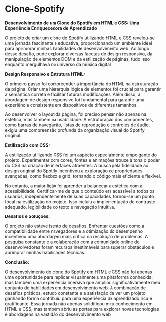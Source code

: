 ﻿# Clone-Spotify
**Desenvolvimento de um Clone do Spotify em HTML e CSS: Uma Experiência Enriquecedora de Aprendizado**

O projeto de criar um clone do Spotify utilizando HTML e CSS revelou-se uma jornada fascinante e educativa, proporcionando um ambiente ideal para aprimorar minhas habilidades de desenvolvimento web. Ao longo desse desafio, pude explorar diversas facetas do design responsivo, da manipulação de elementos DOM e da estilização de páginas, tudo isso enquanto mergulhava no universo da música digital.

**Design Responsivo e Estrutura HTML:**

O primeiro passo foi compreender a importância do HTML na estruturação da página. Criar uma hierarquia lógica de elementos foi crucial para garantir a semântica correta e facilitar futuras modificações. Além disso, a abordagem de design responsivo foi fundamental para garantir uma experiência consistente em dispositivos de diferentes tamanhos.

Ao desenvolver o layout da página, foi preciso pensar não apenas na estética, mas também na usabilidade. A estruturação dos componentes, como barras de navegação, listas de reprodução e controles de áudio, exigiu uma compreensão profunda da organização visual do Spotify original.

**Estilização com CSS:**

A estilização utilizando CSS foi um aspecto especialmente empolgante do projeto. Experimentar com cores, fontes e animações trouxe à tona o poder do CSS na criação de interfaces atraentes. A busca pela fidelidade ao design original do Spotify incentivou a exploração de propriedades avançadas, como flexbox e grid, tornando o código mais eficiente e flexível.

No entanto, a maior lição foi aprender a balancear a estética com a acessibilidade. Certificar-me de que o conteúdo era acessível a todos os usuários, independentemente de suas capacidades, tornou-se um ponto focal na estilização do projeto. Isso incluiu a implementação de contraste adequado, legibilidade do texto e navegação intuitiva.

**Desafios e Soluções:**

O projeto não esteve isento de desafios. Enfrentar questões como a compatibilidade entre navegadores e a otimização do desempenho incentivou uma abordagem mais crítica na resolução de problemas. A pesquisa constante e a colaboração com a comunidade online de desenvolvedores foram recursos inestimáveis para superar obstáculos e aprimorar minhas habilidades técnicas.

**Conclusão:**

O desenvolvimento do clone do Spotify em HTML e CSS não foi apenas uma oportunidade para replicar visualmente uma plataforma conhecida, mas também uma experiência imersiva que ampliou significativamente meu conjunto de habilidades em desenvolvimento web. A combinação de desafios práticos, estudo constante e a satisfação de ver um projeto ganhando forma contribuiu para uma experiência de aprendizado rica e gratificante. Essa jornada não apenas solidificou meu conhecimento em HTML e CSS, mas também abriu as portas para explorar novas tecnologias e abordagens na vastidão do desenvolvimento web.

